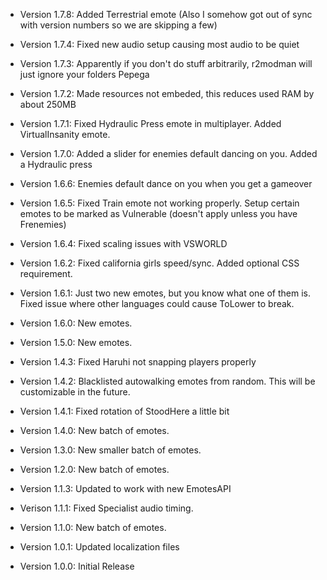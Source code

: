 - Version 1.7.8: Added Terrestrial emote (Also I somehow got out of sync with version numbers so we are skipping a few)

- Version 1.7.4: Fixed new audio setup causing most audio to be quiet

- Version 1.7.3: Apparently if you don't do stuff arbitrarily, r2modman will just ignore your folders Pepega

- Version 1.7.2: Made resources not embeded, this reduces used RAM by about 250MB

- Version 1.7.1: Fixed Hydraulic Press emote in multiplayer. Added VirtualInsanity emote.

- Version 1.7.0: Added a slider for enemies default dancing on you. Added a Hydraulic press

- Version 1.6.6: Enemies default dance on you when you get a gameover

- Version 1.6.5: Fixed Train emote not working properly. Setup certain emotes to be marked as Vulnerable (doesn't apply unless you have Frenemies)

- Version 1.6.4: Fixed scaling issues with VSWORLD

- Version 1.6.2: Fixed california girls speed/sync. Added optional CSS requirement.

- Version 1.6.1: Just two new emotes, but you know what one of them is. Fixed issue where other languages could cause ToLower to break.

- Version 1.6.0: New emotes.

- Version 1.5.0: New emotes.

- Version 1.4.3: Fixed Haruhi not snapping players properly

- Version 1.4.2: Blacklisted autowalking emotes from random. This will be customizable in the future.

- Version 1.4.1: Fixed rotation of StoodHere a little bit

- Version 1.4.0: New batch of emotes.

- Version 1.3.0: New smaller batch of emotes.

- Version 1.2.0: New batch of emotes.

- Version 1.1.3: Updated to work with new EmotesAPI

- Verison 1.1.1: Fixed Specialist audio timing.

- Version 1.1.0: New batch of emotes.

- Version 1.0.1: Updated localization files

- Version 1.0.0: Initial Release